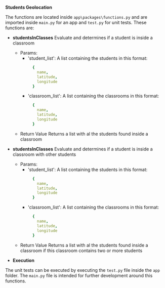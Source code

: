 **Students Geolocation**

The functions are located inside `app\packages\functions.py` and are imported inside `main.py` for an app and `test.py` for unit tests.
These functions are:

* **studentsInClasses**
  Evaluate and determines if a student is inside a classroom
  * Params:
    * 'student_list': A list containing the students in this format:
      ```yaml
        {
          name,
          latitude,
          longitude
        }
      ```
    * 'classroom_list': A list containing the classrooms in this format:
      ```yaml
        {
          name,
          latitude,
          longitude
        }
      ```
  * Return Value
    Returns a list with al the students found inside a classroom
    
    
* **studentsInClasses**
  Evaluate and determines if a student is inside a classroom with other students
  * Params:
    * 'student_list': A list containing the students in this format:
      ```yaml
        {
          name,
          latitude,
          longitude
        }
      ```
    * 'classroom_list': A list containing the classrooms in this format:
      ```yaml
        {
          name,
          latitude,
          longitude
        }
      ```
  * Return Value
    Returns a list with al the students found inside a classroom if this classroom contains two or more students

* **Execution**

The unit tests can be executed by executing the `test.py` file inside the `app` folder.
The `main.py` file is intended for further development around this functions.
